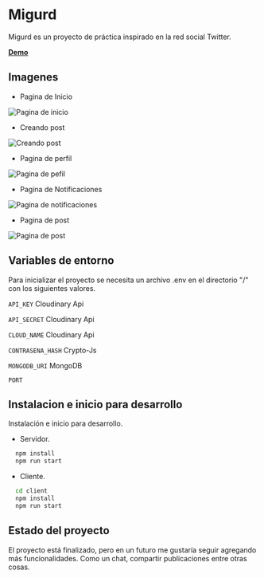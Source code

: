 
# Migurd

Migurd es un proyecto de práctica inspirado en la red social Twitter.

[**Demo**](https://migurd-production.up.railway.app/)

## Imagenes

- Pagina de Inicio 

![Pagina de inicio](https://res.cloudinary.com/drifqbdtu/image/upload/w_690/v1678403140/Readme/Migurd/inicio_onxi3h.png)

- Creando post

![Creando post](https://res.cloudinary.com/drifqbdtu/image/upload/v1678403120/Readme/Migurd/creadoPost_chedzv.gif)

- Pagina de perfil

![Pagina de pefil](https://res.cloudinary.com/drifqbdtu/image/upload/w_690/v1678403140/Readme/Migurd/perfil_wvksxz.png)

- Pagina de Notificaciones 

![Pagina de notificaciones](https://res.cloudinary.com/drifqbdtu/image/upload/w_690/v1678403140/Readme/Migurd/notificaciones_scwz12.png)

- Pagina de post

![Pagina de post](https://res.cloudinary.com/drifqbdtu/image/upload/w_690/v1678403139/Readme/Migurd/fullPost_t6slq6.png)

## Variables de entorno

Para inicializar el proyecto se necesita un archivo .env en el directorio "/" con los siguientes valores.

`API_KEY` Cloudinary Api

`API_SECRET` Cloudinary Api

`CLOUD_NAME` Cloudinary Api

`CONTRASENA_HASH` Crypto-Js

`MONGODB_URI` MongoDB

`PORT` 




## Instalacion e inicio para desarrollo

Instalación e inicio para desarrollo.

- Servidor.

```bash
  npm install
  npm run start
```
- Cliente.

```bash
  cd client
  npm install
  npm run start
```
## Estado del proyecto

El proyecto está finalizado, pero en un futuro me gustaría seguir agregando más funcionalidades. Como un chat, compartir publicaciones entre otras cosas.

